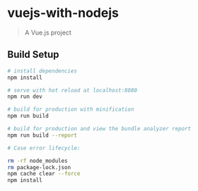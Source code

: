 # vuejs-with-nodejs

> A Vue.js project

## Build Setup

``` bash
# install dependencies
npm install

# serve with hot reload at localhost:8080
npm run dev

# build for production with minification
npm run build

# build for production and view the bundle analyzer report
npm run build --report

# Case error lifecycle:

rm -rf node_modules
rm package-lock.json
npm cache clear --force
npm install

```
